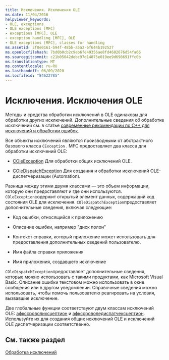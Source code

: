 ```yaml
---
title: Исключения. Исключения OLE
ms.date: 11/04/2016
helpviewer_keywords:
- OLE, exceptions
- OLE exceptions [MFC]
- exceptions [MFC], OLE
- exception handling [MFC], OLE
- OLE exceptions [MFC], classes for handling
ms.assetid: 2f8e0161-b94f-48bb-a5a2-6f644b192527
ms.openlocfilehash: 7bd0b0cb2c9eb6fe49356ae8fd4602676d54fa66
ms.sourcegitcommit: c21b05042debc97d14875e019ee9d698691ffc0b
ms.translationtype: MT
ms.contentlocale: ru-RU
ms.lasthandoff: 06/09/2020
ms.locfileid: "84622785"
---
```

# <a name="exceptions-ole-exceptions"></a>Исключения. Исключения OLE

Методы и средства обработки исключений в OLE одинаковы для обработки других исключений. Дополнительные сведения об обработке исключений см. в статье [современные рекомендации по C++ для исключений и обработки ошибок](../cpp/errors-and-exception-handling-modern-cpp.md).

Все объекты исключений являются производными от абстрактного базового класса `CException` . MFC предоставляет два класса для обработки исключений OLE:

- [COleException](reference/coleexception-class.md) Для обработки общих исключений OLE.

- [COleDispatchException](reference/coledispatchexception-class.md) Для создания и обработки исключений OLE-диспетчеризации (Automation).

Разница между этими двумя классами — это объем информации, которую они предоставляют и где они используются. `COleException`содержит открытый элемент данных, содержащий код состояния OLE для исключения. `COleDispatchException`предоставляет дополнительные сведения, включая следующие:

- Код ошибки, относящийся к приложению

- Описание ошибки, например "диск полон"

- Контекст справки, который приложение может использовать для предоставления дополнительных сведений пользователю.

- Имя файла справки приложения

- Имя приложения, создавшего исключение

`COleDispatchException`предоставляет дополнительные сведения, которые можно использовать с такими продуктами, как Microsoft Visual Basic. Описание ошибки текстовом можно использовать в окне сообщения или в другом уведомлении. Справочные сведения можно использовать, чтобы помочь пользователю реагировать на условия, вызвавшие исключение.

Две глобальные функции соответствуют двум классам исключений OLE: [афкссроволиксцептион](reference/exception-processing.md#afxthrowoleexception) и [афкссроволедиспатчексцептион](reference/exception-processing.md#afxthrowoledispatchexception). Используйте их для создания общих исключений OLE и исключений OLE диспетчеризации соответственно.

## <a name="see-also"></a>См. также раздел

[Обработка исключений](exception-handling-in-mfc.md)
